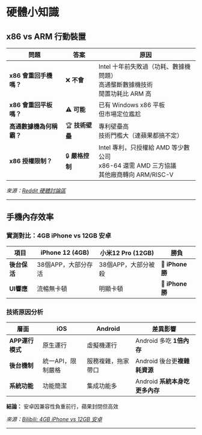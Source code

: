 # 硬體小知識

## x86 vs ARM 行動裝置

| 問題 | 答案 | 原因 |
|------|------|------|
| **x86 會重回手機嗎？** | ❌ **不會** | Intel 十年前失敗過（功耗、數據機問題）<br>高通壟斷數據機技術<br>閒置功耗比 ARM 高 |
| **x86 會重回平板嗎？** | ⚠️ **可能** | 已有 Windows x86 平板<br>但市場定位尷尬 |
| **高通數據機為何稱霸？** | 🏆 **技術壁壘** | 專利壁壘高<br>技術門檻大（連蘋果都搞不定） |
| **x86 授權限制？** | 🔒 **嚴格控制** | Intel 專利，只授權給 AMD 等少數公司<br>x86-64 還需 AMD 三方協議<br>其他廠商轉向 ARM/RISC-V |

*來源：[Reddit 硬體討論區](https://www.reddit.com/r/hardware)*

---

## 手機內存效率

### 實測對比：4GB iPhone vs 12GB 安卓

| 項目 | iPhone 12 (4GB) | 小米12 Pro (12GB) | 勝負 |
|------|-----------------|-------------------|------|
| **後台保活** | 38個APP，大部分存活 | 38個APP，大部分被殺 | 🍎 **iPhone 勝** |
| **UI響應** | 流暢無卡頓 | 明顯卡頓 | 🍎 **iPhone 勝** |

### 技術原因分析

| 層面 | iOS | Android | 差異影響 |
|------|-----|---------|----------|
| **APP運行模式** | 原生運行 | 虛擬機運行 | Android 多吃 **1倍內存** |
| **後台機制** | 統一API，限制嚴格 | 服務複雜，拖家帶口 | Android 後台更**複雜耗資源** |
| **系統功能** | 功能簡潔 | 集成功能多 | Android **系統本身吃更多內存** |

**結論：** 安卓因兼容性負重前行，蘋果封閉但高效

*來源：[Bilibili: 4GB iPhone vs 12GB 安卓](https://www.bilibili.com/video/BV1yv4y1u7E5/)*

---

